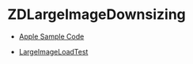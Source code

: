 # ZDLargeImageDownsizing

- [Apple Sample Code](https://developer.apple.com/Library/ios/samplecode/LargeImageDownsizing/Introduction/Intro.html#//apple_ref/doc/uid/DTS40011173)

- [LargeImageLoadTest](https://github.com/zhuyuping/LargeImageLoadTest)

